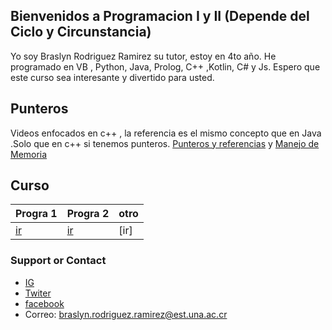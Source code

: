 ## Bienvenidos a Programacion I y II (Depende del Ciclo y Circunstancia)
Yo soy Braslyn Rodriguez Ramirez su tutor, estoy en 4to año. He programado en VB , Python, Java, Prolog, C++ ,Kotlin, C# y Js.
Espero que este curso sea interesante y divertido para usted.

## Punteros

Videos enfocados en c++ , la referencia es el mismo concepto que en Java .Solo que en c++ si tenemos punteros.
[Punteros y referencias](https://youtu.be/tb2XSRJjUbU) y 
[Manejo de Memoria](https://youtu.be/DKG8surY3zg)

## Curso

| Progra 1 | Progra 2 | otro |
| --------------- | --------------- | ------------ |
| [ir](https://braslyn.github.io/progra1/Ejercicios/) | [ir](https://braslyn.github.io/progra2/Ejercicios/) | [ir] |


### Support or Contact

- [IG](https://www.instagram.com/braslynrodriguez/)
- [Twiter](https://twitter.com/_Brazza__)
- [facebook](https://www.facebook.com/braslyn.rodriguez.5/)
- Correo: braslyn.rodriguez.ramirez@est.una.ac.cr
